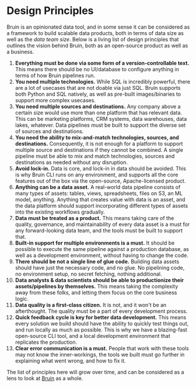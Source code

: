 # Design Principles

Bruin is an opinionated data tool, and in some sense it can be considered as a framework to build scalable data products, both in terms of data size as well as the _data team size_. Below is a living list of design principles that outlines the vision behind Bruin, both as an open-source product as well as a business.

1. **Everything must be done via some form of a version-controllable text.** This means there should be no UI/database to configure anything in terms of how Bruin pipelines run.
2. **You need multiple technologies.** While SQL is incredibly powerful, there are a lot of usecases that are not doable via just SQL. Bruin supports both Python and SQL natively, as well as pre-built images/binaries to support more complex usecases.
3. **You need multiple sources and destinations.** Any company above a certain size would use more than one platform that has relevant data. This can be marketing platforms, CRM systems, data warehouses, data lakes, whatever. Data pipelines must be built to support the diverse set of sources and destinations.
4. **You need the ability to mix-and-match technologies, sources, and destinations.** Consequently, it is not enough for a platform to support multiple source and destinations if they cannot be combined. A single pipeline must be able to mix and match technologies, sources and destinations as needed without any disruption.
5. **Avoid lock-in.** Data is core, and lock-in in data should be avoided. This is why Bruin CLI runs on any environment, and supports all the core features out of the box via the open-source, Apache-licensed product.
6. **Anything can be a data asset.** A real-world data pipeline consists of many types of assets: tables, views, spreadsheets, files on S3, an ML model, anything. Anything that creates value with data is an asset, and the data platform should support incorporating different types of assets into the existing workflows gradually.
7. **Data must be treated as a product.** This means taking care of the quality, governance, and maintainability of every data asset is a must for any forward-looking data team, and the tools must be built to support that.
8. **Built-in support for multiple environments is a must.** It should be possible to execute the same pipeline against a production database, as well as a development environment, without having to change the code.
9. **There should be not a single line of glue code.** Building data assets should have just the necessary code, and no glue. No pipelining code, no environment setup, no secret fetching, nothing additional.
10. **Data analysts & data scientists should be able to productionize their assets/pipelines by themselves.** This means taking the complexity away from these folks, and letting them focus on the core business logic.
11. **Data quality is a first-class citizen.** It is not, and it won't be an afterthought. The quality must be a part of every development process.
12. **Quick feedback cycle is key for better data development.** This means every solution we build should have the ability to quickly test things out, and run locally as much as possible. This is why we have a blazing-fast open-source CLI tool, and a local development environment that replicates the production.
13. **Clear error communication is a must.** People that work with these tools may not know the inner-workings, the tools we built must go further in explaining what went wrong, and how to fix it.

The list of principles here will grow over time, and can be considered as a lens to look at [Bruin](https://getbruin.com) as a whole.
